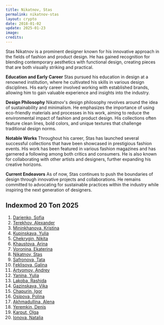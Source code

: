 ```yaml
---
title: Nikatnov, Stas
permalink: nikatnov-stas
layout: crypto
date: 2018-01-02
update: 2025-01-23
image:
credits:
---
```


Stas Nikatnov is a prominent designer known for his innovative approach in the fields of fashion and product design. He has gained recognition for blending contemporary aesthetics with functional design, creating pieces that are both visually striking and practical.

**Education and Early Career**
Stas pursued his education in design at a renowned institution, where he cultivated his skills in various design disciplines. His early career involved working with established brands, allowing him to gain valuable experience and insights into the industry.

**Design Philosophy**
Nikatnov's design philosophy revolves around the idea of sustainability and minimalism. He emphasizes the importance of using eco-friendly materials and processes in his work, aiming to reduce the environmental impact of fashion and product design. His collections often feature clean lines, bold colors, and unique textures that challenge traditional design norms.

**Notable Works**
Throughout his career, Stas has launched several successful collections that have been showcased in prestigious fashion events. His work has been featured in various fashion magazines and has garnered a following among both critics and consumers. He is also known for collaborating with other artists and designers, further expanding his creative horizons.

**Current Endeavors**
As of now, Stas continues to push the boundaries of design through innovative projects and collaborations. He remains committed to advocating for sustainable practices within the industry while inspiring the next generation of designers.


## Indexmod 20 Топ 2025

1. [Darienko, Sofia](darienko-sofia)  
2. [Terekhov, Alexander](terekhov-alexander)  
3. [Mininkhanova, Kristina](mininkhanova-kristina)  
4. [Kupinskaya, Yulia](kupinskaya-yulia)  
5. [Chekrygin, Nikita](chekrygin-nikita)  
6. [Khaustova, Arina](khaustova-arina)  
7. [Voronina, Ekaterina](voronina-ekaterina)  
8. [Nikatnov, Stas](nikatnov-stas)  
9. [Safronova, Tata](safronova-tata)  
10. [Feklisova, Galina](feklisova-galina)  
11. [Artyomov, Andrey](artyomov-andrey)  
12. [Yanina, Yulia](yanina-yulia)  
13. [Lakoba, Rashida](lakoba-rashida)  
14. [Gazinskaya, Vika](gazinskaya-vika)  
15. [Chapurin, Igor](chapurin-igor)  
16. [Osipova, Polina](osipova-polina)  
17. [Akhmadullina, Alena](akhmadullina-alena-designer)  
18. [Yeremkin, Denis](yeremkin-denis)  
19. [Karput, Olga](karput-olga)  
20. [Ionova, Natalia](ionova-natalia)  
